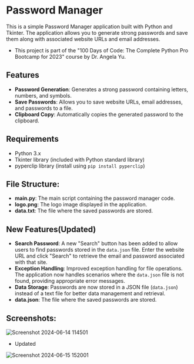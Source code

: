# Password Manager

This is a simple Password Manager application built with Python and Tkinter. The application allows you to generate strong passwords and save them along with associated website URLs and email addresses.
- This project is part of the "100 Days of Code: The Complete Python Pro Bootcamp for 2023" course by Dr. Angela Yu.

## Features

- **Password Generation**: Generates a strong password containing letters, numbers, and symbols.
- **Save Passwords**: Allows you to save website URLs, email addresses, and passwords to a file.
- **Clipboard Copy**: Automatically copies the generated password to the clipboard.

## Requirements

- Python 3.x
- Tkinter library (included with Python standard library)
- pyperclip library (install using `pip install pyperclip`)

## File Structure:

- **main.py**: The main script containing the password manager code.
- **logo.png**: The logo image displayed in the application.
- **data.txt**: The file where the saved passwords are stored.

## New Features(Updated)

- **Search Password**: A new "Search" button has been added to allow users to find passwords stored in the `data.json` file. Enter the website URL and click "Search" to retrieve the email and password associated with that site.
- **Exception Handling**: Improved exception handling for file operations. The application now handles scenarios where the `data.json` file is not found, providing appropriate error messages.
- **Data Storage**: Passwords are now stored in a JSON file (`data.json`) instead of a text file for better data management and retrieval.
- **data.json**: The file where the saved passwords are stored.
 


## Screenshots:

![Screenshot 2024-06-14 114501](https://github.com/Harsha0130/Password_Manager/assets/127675058/0b0f4279-0821-4aea-9847-f4fa3c87d77a)
- Updated
  
![Screenshot 2024-06-15 152001](https://github.com/Harsha0130/Password_Manager/assets/127675058/863c0187-3470-4934-be39-d36477cc1da3)
